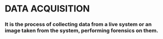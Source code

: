 # DATA ACQUISITION

### It is the process of collecting data from a live system or an image taken from the system, performing forensics on them.
